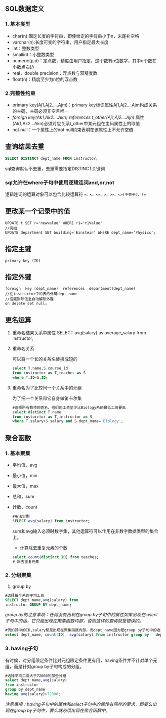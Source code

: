 ## SQL数据定义

###  1.  基本类型

* char(n):固定长度的字符串，即使给定的字符串小于n，末尾补空格
* varchar(n):长度可变的字符串，用户指定最大长度
* int：整数类型
* smallint：小整数类型
* numeric(p,d)：定点数，精度由用户指定，这个数有p位数字，其中d个数在小数点右边
* real，double precision：浮点数与双精度数
* float(n)：精度至少为n位的浮点数

### 2.完整性约束

* primary key(Aj1,Aj2.....Ajm)：primary key标识属性Aj1,Aj2....Ajm构成关系的主码，主码必须非空且唯一
* *foreign key(Ak1,Ak2....Akn) references t_other(Aj1,Aj2....Ajn)*:属性(Ak1,Ak2...Akn)必须对应关系t_other中某元组在主码属性上的取值
* not null：一个属性上的not null约束表明在该属性上不允许空值

## 查询结果去重

```sql
SELECT DISTINCT dept_name FROM instructor;
```
sql查询默认不去重，去重需要指定DISTINCT关键词

### sql允许在where子句中使用逻辑连词and,or,not

逻辑连词的运算对象可以包含比较运算符   `=、<、<=、>、>=、<>(不等于)、!=`

## 更改某一个记录中的值
    UPDATE t SET r='newvalue' WHERE r1='r1Value'
    //例如
    UPDATE department SET building='Einstein' WHERE dept_name='Physics';
## 指定主键
    primary key (ID)
## 指定外键
    foreign  key (dept_name)  references  department(dept_name)
    //在instructor中的表的外键dept_name
    //设置删除信息自动解除外键
    on delete set null;   
## 更名运算
1. 重命名结果关系中属性
    SELECT avg(salary) as average_salary from instructor;

2. 重命名关系

    可以将一个长的关系名替换成短的
    ```sql
    select T.name,S.course_id
    from instructor as T,teaches as S
    where T.ID=S.ID;
    ```

3. 重命名为了比较同一个关系中的元组 

    为了把一个关系和它自身做笛卡尔集

    ```sql
    #选择所有教师的姓名，他们的工资至少比Biology系的最低工资要高
    select distinct T.name
    from insturctor as T,instructor as S
    where T.salary>S.salary and S.dept_name='Biology';
    ```
## 聚合函数

### 1. 基本聚集

* 平均值，avg

* 最小值，min

* 最大值，max

* 总和，sum

* 计数，count
    ```sql
    #用法实例
    SELECT avg(salary) from instructor;
    ```
    sum和avg输入必须时数字集，其他运算符可以作用在非数字数据类型的集合上。

    * 计算除去重复元素的个数

    ```sql
    select count(distinct ID) from teaches;
    # 除去重复元素
    ```

### 2. 分组聚集


1. group by   
  ```sql
#选择每个系的平均工资
SELECT dept_name,avg(salary) from
instructor GROUP BY dept_name; 
  ```

  *group by的注意事项：任何没有出现在group by子句中的属性如果出现在select子句中的话，它只能出现在聚集函数内部，否则这样的查询就是错误的。*
  ```sql
#例如其中的ID,salary都是出现在聚集函数内部，而dept_name因为是group by子句中的选项，可以出现在select子句中
select dept_name, count(ID), avg(salary) from instructor group by   dept_name;
  ```

### 3. having子句

有时候，对分组限定条件比对元组限定条件更有用，having条件并不针对单个元组，而是针对group by子句构成的分组。

```sql
#选择平均工资大于72000的那些分组
select dept_name,avg(salary)
from instructor
group by dept_name
having avg(salary)>72000;
```

*注意事项：having子句中的属性和select子句中的属性有同样的要求，即要么出现在group by子句中，要么就必须出现在聚合函数中。*

